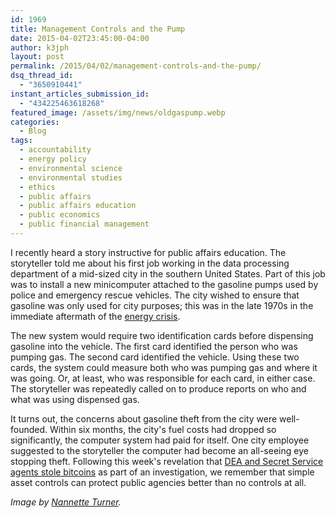 ```yaml
---
id: 1969
title: Management Controls and the Pump
date: 2015-04-02T23:45:00-04:00
author: k3jph
layout: post
permalink: /2015/04/02/management-controls-and-the-pump/
dsq_thread_id:
  - "3650910441"
instant_articles_submission_id:
  - "434225463618268"
featured_image: /assets/img/news/oldgaspump.webp
categories:
  - Blog
tags:
  - accountability
  - energy policy
  - environmental science
  - environmental studies
  - ethics
  - public affairs
  - public affairs education
  - public economics
  - public financial management
---
```

I recently heard a story instructive for public affairs education.  The storyteller told me about his first job working in the data processing department of a mid-sized city in the southern United States.  Part of this job was to install a new minicomputer attached to the gasoline pumps used by police and emergency rescue vehicles.  The city wished to ensure that gasoline was only used for city purposes; this was in the late 1970s in the immediate aftermath of the [energy crisis](http://en.wikipedia.org/wiki/1970s_energy_crisis).  

The new system would require two identification cards before dispensing gasoline into the vehicle.  The first card identified the person who was pumping gas.  The second card identified the vehicle.  Using these two cards, the system could measure both who was pumping gas and where it was going.  Or, at least, who was responsible for each card, in either case.  The storyteller was repeatedly called on to produce reports on who and what was using dispensed gas.  

It turns out, the concerns about gasoline theft from the city were well-founded.  Within six months, the city's fuel costs had dropped so significantly, the computer system had paid for itself.  One city employee suggested to the storyteller the computer had become an all-seeing eye stopping theft.  Following this week's revelation that [DEA and Secret Service agents stole bitcoins](http://boingboing.net/2015/03/31/dea-and-secret-service-agent-c.html) as part of an investigation, we remember that simple asset controls can protect public agencies better than no controls at all.

_Image by [Nannette Turner](https://www.flickr.com/photos/brokersaunders/3513512869)._
